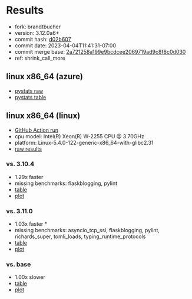 # Results

- fork: brandtbucher
- version: 3.12.0a6+
- commit hash: [d02b607](https://github.com/brandtbucher/cpython/commit/d02b607)
- commit date: 2023-04-04T11:41:31-07:00
- commit merge base: [2a721258a199e9bcdcee2069719ad9c8f8c0d030](https://github.com/brandtbucher/cpython/commit/2a721258a199e9bcdcee2069719ad9c8f8c0d030)
- ref: shrink_call_more

## linux x86_64 (azure)

- [pystats raw](bm-20230404-azure-x86_64-brandtbucher-shrink_call_more-3.12.0a6%2B-d02b607-pystats.json)
- [pystats table](bm-20230404-azure-x86_64-brandtbucher-shrink_call_more-3.12.0a6%2B-d02b607-pystats.md)

## linux x86_64 (linux)

- [GitHub Action run](https://github.com/faster-cpython/benchmarking/actions/runs/4611211326)
- cpu model: Intel(R) Xeon(R) W-2255 CPU @ 3.70GHz
- platform: Linux-5.4.0-122-generic-x86_64-with-glibc2.31
- [raw results](bm-20230404-linux-x86_64-brandtbucher-shrink_call_more-3.12.0a6%2B-d02b607.json)

### vs. 3.10.4

- 1.29x faster
- missing benchmarks: flaskblogging, pylint
- [table](bm-20230404-linux-x86_64-brandtbucher-shrink_call_more-3.12.0a6%2B-d02b607-vs-3.10.4.md)
- [plot](bm-20230404-linux-x86_64-brandtbucher-shrink_call_more-3.12.0a6%2B-d02b607-vs-3.10.4.png)

### vs. 3.11.0

- 1.03x faster \*
- missing benchmarks: asyncio_tcp_ssl, flaskblogging, pylint, richards_super, tomli_loads, typing_runtime_protocols
- [table](bm-20230404-linux-x86_64-brandtbucher-shrink_call_more-3.12.0a6%2B-d02b607-vs-3.11.0.md)
- [plot](bm-20230404-linux-x86_64-brandtbucher-shrink_call_more-3.12.0a6%2B-d02b607-vs-3.11.0.png)

### vs. base

- 1.00x slower
- [table](bm-20230404-linux-x86_64-brandtbucher-shrink_call_more-3.12.0a6%2B-d02b607-vs-base.md)
- [plot](bm-20230404-linux-x86_64-brandtbucher-shrink_call_more-3.12.0a6%2B-d02b607-vs-base.png)


